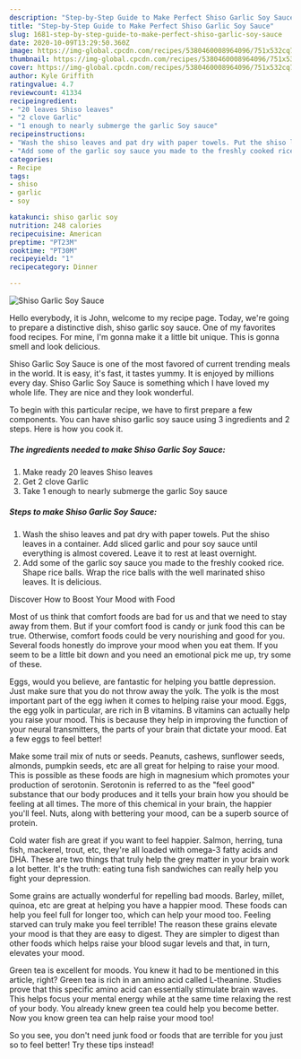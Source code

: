 ```yaml
---
description: "Step-by-Step Guide to Make Perfect Shiso Garlic Soy Sauce"
title: "Step-by-Step Guide to Make Perfect Shiso Garlic Soy Sauce"
slug: 1681-step-by-step-guide-to-make-perfect-shiso-garlic-soy-sauce
date: 2020-10-09T13:29:50.360Z
image: https://img-global.cpcdn.com/recipes/5380460008964096/751x532cq70/shiso-garlic-soy-sauce-recipe-main-photo.jpg
thumbnail: https://img-global.cpcdn.com/recipes/5380460008964096/751x532cq70/shiso-garlic-soy-sauce-recipe-main-photo.jpg
cover: https://img-global.cpcdn.com/recipes/5380460008964096/751x532cq70/shiso-garlic-soy-sauce-recipe-main-photo.jpg
author: Kyle Griffith
ratingvalue: 4.7
reviewcount: 41334
recipeingredient:
- "20 leaves Shiso leaves"
- "2 clove Garlic"
- "1 enough to nearly submerge the garlic Soy sauce"
recipeinstructions:
- "Wash the shiso leaves and pat dry with paper towels. Put the shiso leaves in a container. Add sliced garlic and pour soy sauce until everything is almost covered. Leave it to rest at least overnight."
- "Add some of the garlic soy sauce you made to the freshly cooked rice. Shape rice balls. Wrap the rice balls with the well marinated shiso leaves. It is delicious."
categories:
- Recipe
tags:
- shiso
- garlic
- soy

katakunci: shiso garlic soy 
nutrition: 248 calories
recipecuisine: American
preptime: "PT23M"
cooktime: "PT30M"
recipeyield: "1"
recipecategory: Dinner

---
```



![Shiso Garlic Soy Sauce](https://img-global.cpcdn.com/recipes/5380460008964096/751x532cq70/shiso-garlic-soy-sauce-recipe-main-photo.jpg)

Hello everybody, it is John, welcome to my recipe page. Today, we're going to prepare a distinctive dish, shiso garlic soy sauce. One of my favorites food recipes. For mine, I'm gonna make it a little bit unique. This is gonna smell and look delicious.



Shiso Garlic Soy Sauce is one of the most favored of current trending meals in the world. It is easy, it's fast, it tastes yummy. It is enjoyed by millions every day. Shiso Garlic Soy Sauce is something which I have loved my whole life. They are nice and they look wonderful.


To begin with this particular recipe, we have to first prepare a few components. You can have shiso garlic soy sauce using 3 ingredients and 2 steps. Here is how you cook it.

<!--inarticleads1-->

##### The ingredients needed to make Shiso Garlic Soy Sauce:

1. Make ready 20 leaves Shiso leaves
1. Get 2 clove Garlic
1. Take 1 enough to nearly submerge the garlic Soy sauce




<!--inarticleads2-->

##### Steps to make Shiso Garlic Soy Sauce:

1. Wash the shiso leaves and pat dry with paper towels. Put the shiso leaves in a container. Add sliced garlic and pour soy sauce until everything is almost covered. Leave it to rest at least overnight.
1. Add some of the garlic soy sauce you made to the freshly cooked rice. Shape rice balls. Wrap the rice balls with the well marinated shiso leaves. It is delicious.




Discover How to Boost Your Mood with Food


Most of us think that comfort foods are bad for us and that we need to stay away from them. But if your comfort food is candy or junk food this can be true. Otherwise, comfort foods could be very nourishing and good for you. Several foods honestly do improve your mood when you eat them. If you seem to be a little bit down and you need an emotional pick me up, try some of these.

Eggs, would you believe, are fantastic for helping you battle depression. Just make sure that you do not throw away the yolk. The yolk is the most important part of the egg iwhen it comes to helping raise your mood. Eggs, the egg yolk in particular, are rich in B vitamins. B vitamins can actually help you raise your mood. This is because they help in improving the function of your neural transmitters, the parts of your brain that dictate your mood. Eat a few eggs to feel better!

Make some trail mix of nuts or seeds. Peanuts, cashews, sunflower seeds, almonds, pumpkin seeds, etc are all great for helping to raise your mood. This is possible as these foods are high in magnesium which promotes your production of serotonin. Serotonin is referred to as the "feel good" substance that our body produces and it tells your brain how you should be feeling at all times. The more of this chemical in your brain, the happier you'll feel. Nuts, along with bettering your mood, can be a superb source of protein.

Cold water fish are great if you want to feel happier. Salmon, herring, tuna fish, mackerel, trout, etc, they're all loaded with omega-3 fatty acids and DHA. These are two things that truly help the grey matter in your brain work a lot better. It's the truth: eating tuna fish sandwiches can really help you fight your depression. 

Some grains are actually wonderful for repelling bad moods. Barley, millet, quinoa, etc are great at helping you have a happier mood. These foods can help you feel full for longer too, which can help your mood too. Feeling starved can truly make you feel terrible! The reason these grains elevate your mood is that they are easy to digest. They are simpler to digest than other foods which helps raise your blood sugar levels and that, in turn, elevates your mood.

Green tea is excellent for moods. You knew it had to be mentioned in this article, right? Green tea is rich in an amino acid called L-theanine. Studies prove that this specific amino acid can essentially stimulate brain waves. This helps focus your mental energy while at the same time relaxing the rest of your body. You already knew green tea could help you become better. Now you know green tea can help raise your mood too!

So you see, you don't need junk food or foods that are terrible for you just so to feel better! Try  these tips  instead!

